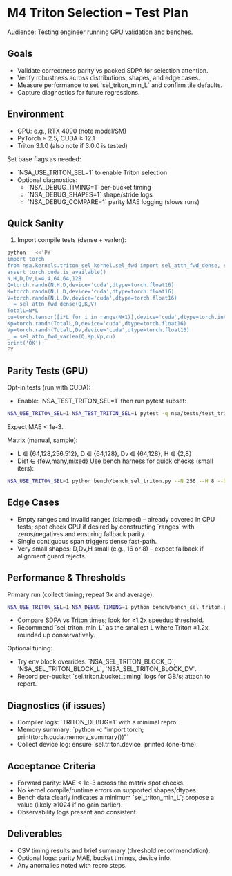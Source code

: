 # M4 Triton Selection – Test Plan

Audience: Testing engineer running GPU validation and benches.

## Goals
- Validate correctness parity vs packed SDPA for selection attention.
- Verify robustness across distributions, shapes, and edge cases.
- Measure performance to set \`sel_triton_min_L\` and confirm tile defaults.
- Capture diagnostics for future regressions.

## Environment
- GPU: e.g., RTX 4090 (note model/SM)
- PyTorch ≥ 2.5, CUDA ≥ 12.1
- Triton 3.1.0 (also note if 3.0.0 is tested)

Set base flags as needed:
- \`NSA_USE_TRITON_SEL=1\` to enable Triton selection
- Optional diagnostics:
  - \`NSA_DEBUG_TIMING=1\` per-bucket timing
  - \`NSA_DEBUG_SHAPES=1\` shape/stride logs
  - \`NSA_DEBUG_COMPARE=1\` parity MAE logging (slows runs)

## Quick Sanity
1) Import compile tests (dense + varlen):
```bash
python - <<'PY'
import torch
from nsa.kernels.triton_sel_kernel.sel_fwd import sel_attn_fwd_dense, sel_attn_fwd_varlen
assert torch.cuda.is_available()
N,H,D,Dv,L=4,4,64,64,128
Q=torch.randn(N,H,D,device='cuda',dtype=torch.float16)
K=torch.randn(N,L,D,device='cuda',dtype=torch.float16)
V=torch.randn(N,L,Dv,device='cuda',dtype=torch.float16)
_ = sel_attn_fwd_dense(Q,K,V)
TotalL=N*L
cu=torch.tensor([i*L for i in range(N+1)],device='cuda',dtype=torch.int32)
Kp=torch.randn(TotalL,D,device='cuda',dtype=torch.float16)
Vp=torch.randn(TotalL,Dv,device='cuda',dtype=torch.float16)
_ = sel_attn_fwd_varlen(Q,Kp,Vp,cu)
print('OK')
PY
```

## Parity Tests (GPU)
Opt-in tests (run with CUDA):
- Enable: \`NSA_TEST_TRITON_SEL=1\` then run pytest subset:
```bash
NSA_USE_TRITON_SEL=1 NSA_TEST_TRITON_SEL=1 pytest -q nsa/tests/test_triton_sel_parity_gpu.py::test_triton_wrapper_parity_multirange_small_gpu
```
Expect MAE < 1e-3.

Matrix (manual, sample):
- L ∈ {64,128,256,512}, D ∈ {64,128}, Dv ∈ {64,128}, H ∈ {2,8}
- Dist ∈ {few,many,mixed}
Use bench harness for quick checks (small iters):
```bash
NSA_USE_TRITON_SEL=1 python bench/bench_sel_triton.py --N 256 --H 8 --D 128 --Dv 128 --L_list 64,128,256 --dist mixed --iters 10 --warmup 5 --csv
```

## Edge Cases
- Empty ranges and invalid ranges (clamped) – already covered in CPU tests; spot check GPU if desired by constructing \`ranges\` with zeros/negatives and ensuring fallback parity.
- Single contiguous span triggers dense fast-path.
- Very small shapes: D,Dv,H small (e.g., 16 or 8) – expect fallback if alignment guard rejects.

## Performance & Thresholds
Primary run (collect timing; repeat 3x and average):
```bash
NSA_USE_TRITON_SEL=1 NSA_DEBUG_TIMING=1 python bench/bench_sel_triton.py   --N 1024 --H 8 --D 128 --Dv 128 --L_list 64,128,256,512,1024 --dist many --iters 50 --warmup 10 --csv > results.csv
```
- Compare SDPA vs Triton times; look for ≥1.2x speedup threshold.
- Recommend \`sel_triton_min_L\` as the smallest L where Triton ≥1.2x, rounded up conservatively.

Optional tuning:
- Try env block overrides: \`NSA_SEL_TRITON_BLOCK_D\`, \`NSA_SEL_TRITON_BLOCK_L\`, \`NSA_SEL_TRITON_BLOCK_DV\`.
- Record per-bucket \`sel.triton.bucket_timing\` logs for GB/s; attach to report.

## Diagnostics (if issues)
- Compiler logs: \`TRITON_DEBUG=1\` with a minimal repro.
- Memory summary: \`python -c "import torch; print(torch.cuda.memory_summary())"\`
- Collect device log: ensure \`sel.triton.device\` printed (one-time).

## Acceptance Criteria
- Forward parity: MAE < 1e-3 across the matrix spot checks.
- No kernel compile/runtime errors on supported shapes/dtypes.
- Bench data clearly indicates a minimum \`sel_triton_min_L\`; propose a value (likely ≥1024 if no gain earlier).
- Observability logs present and consistent.

## Deliverables
- CSV timing results and brief summary (threshold recommendation).
- Optional logs: parity MAE, bucket timings, device info.
- Any anomalies noted with repro steps.
